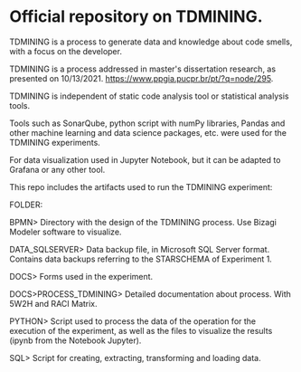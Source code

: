 # Official repository on TDMINING.

TDMINING is a process to generate data and knowledge about code smells, with a focus on the developer.

TDMINING is a process addressed in master's dissertation research, as presented on 10/13/2021. https://www.ppgia.pucpr.br/pt/?q=node/295.

TDMINING is independent of static code analysis tool or statistical analysis tools.

Tools such as SonarQube, python script with numPy libraries, Pandas and other machine learning and data science packages, etc. were used for the TDMINING experiments.

For data visualization used in Jupyter Notebook, but it can be adapted to Grafana or any other tool.

This repo includes the artifacts used to run the TDMINING experiment:

FOLDER:

BPMN> Directory with the design of the TDMINING process. Use Bizagi Modeler software to visualize.

DATA_SQLSERVER> Data backup file, in Microsoft SQL Server format. Contains data backups referring to the STARSCHEMA of Experiment 1.

DOCS> Forms used in the experiment.

DOCS>PROCESS_TDMINING> Detailed documentation about process. With 5W2H and RACI Matrix.

PYTHON> Script used to process the data of the operation for the execution of the experiment, as well as the files to visualize the results (ipynb from the Notebook Jupyter).

SQL> Script for creating, extracting, transforming and loading data.
